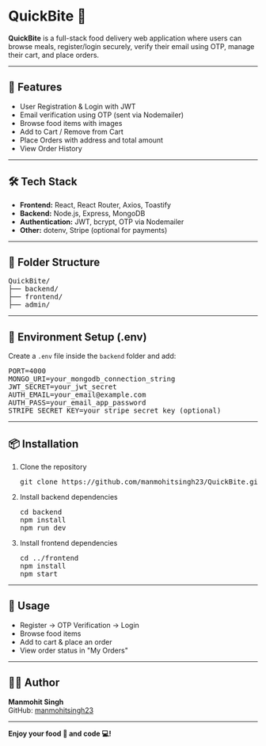 <h1>QuickBite 🍔</h1>

<p><strong>QuickBite</strong> is a full-stack food delivery web application where users can browse meals, register/login securely, verify their email using OTP, manage their cart, and place orders.</p>

<hr>

<h2>🚀 Features</h2>
<ul>
  <li>User Registration & Login with JWT</li>
  <li>Email verification using OTP (sent via Nodemailer)</li>
  <li>Browse food items with images</li>
  <li>Add to Cart / Remove from Cart</li>
  <li>Place Orders with address and total amount</li>
  <li>View Order History</li>
</ul>

<hr>

<h2>🛠️ Tech Stack</h2>

<ul>
  <li><strong>Frontend:</strong> React, React Router, Axios, Toastify</li>
  <li><strong>Backend:</strong> Node.js, Express, MongoDB</li>
  <li><strong>Authentication:</strong> JWT, bcrypt, OTP via Nodemailer</li>
  <li><strong>Other:</strong> dotenv, Stripe (optional for payments)</li>
</ul>

<hr>

<h2>📁 Folder Structure</h2>

<pre>
QuickBite/
├── backend/
├── frontend/
├── admin/
</pre>

<hr>

<h2>🔧 Environment Setup (.env)</h2>

<p>Create a <code>.env</code> file inside the <code>backend</code> folder and add:</p>

<pre>
PORT=4000
MONGO_URI=your_mongodb_connection_string
JWT_SECRET=your_jwt_secret
AUTH_EMAIL=your_email@example.com
AUTH_PASS=your_email_app_password
STRIPE_SECRET_KEY=your_stripe_secret_key (optional)
</pre>

<hr>

<h2>📦 Installation</h2>

<ol>
  <li>Clone the repository</li>
  <pre>git clone https://github.com/manmohitsingh23/QuickBite.git</pre>

  <li>Install backend dependencies</li>
  <pre>cd backend
npm install
npm run dev</pre>

  <li>Install frontend dependencies</li>
  <pre>cd ../frontend
npm install
npm start</pre>
</ol>

<hr>

<h2>📌 Usage</h2>
<ul>
  <li>Register → OTP Verification → Login</li>
  <li>Browse food items</li>
  <li>Add to cart & place an order</li>
  <li>View order status in "My Orders"</li>
</ul>

<hr>

<h2>👨‍💻 Author</h2>
<p><strong>Manmohit Singh</strong><br>
GitHub: <a href="https://github.com/manmohitsingh23">manmohitsingh23</a>
</p>

<hr>

<p><strong>Enjoy your food 🍕 and code 💻!</strong></p>
